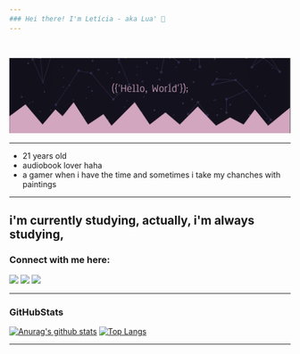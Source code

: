 ```yaml
---
### Hei there! I'm Letícia - aka Lua' 🌙
---
```

<br />

![Welcome](/hithub.png?raw=true)

---

- 21 years old 
- audiobook lover haha
- a gamer when i have the time and sometimes i take my chanches with paintings

---

i'm currently studying, actually, i'm always studying, <p/>
---

### Connect with me here:

<p><a href="https://twitter.com/luaferrazk"><img src="https://img.shields.io/badge/twitter-%231DA1F2.svg?&style=for-the-badge&logo=twitter&logoColor=white" height=25></a> <a href="https://www.linkedin.com/in/let%C3%ADcia-ferraz-7399911b8/"><img src="https://img.shields.io/badge/linkedin-%230077B5.svg?&style=for-the-badge&logo=linkedin&logoColor=white" height=25></a> <a href="https://www.instagram.com/luaferrazk/"><img src="https://img.shields.io/badge/instagram-%23E4405F.svg?&style=for-the-badge&logo=instagram&logoColor=white" height=25></a></p>

---
### GitHubStats

[![Anurag's github stats](https://github-readme-stats.vercel.app/api?username=luaferraz&theme=dracula&show_icons=tue)](https://github.com/anuraghazra/github-readme-stats)
[![Top Langs](https://github-readme-stats.vercel.app/api/top-langs/?username=luaferraz&layout=compact&theme=dracula&show_icons=tue)](https://github.com/anuraghazra/github-readme-stats)


---
